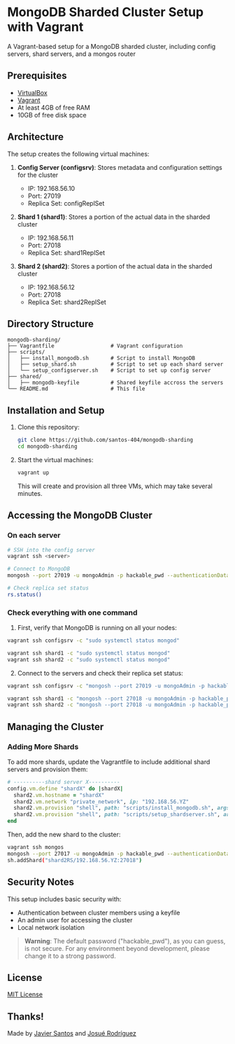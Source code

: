 # MongoDB Sharded Cluster Setup with Vagrant

A Vagrant-based setup for a MongoDB sharded cluster, including config servers, shard servers, and a mongos router

## Prerequisites

- [VirtualBox](https://www.virtualbox.org/wiki/Downloads)
- [Vagrant](https://www.vagrantup.com/downloads)
- At least 4GB of free RAM
- 10GB of free disk space

## Architecture

The setup creates the following virtual machines:

1. **Config Server (configsrv)**: Stores metadata and configuration settings for the cluster
   - IP: 192.168.56.10
   - Port: 27019
   - Replica Set: configReplSet

2. **Shard 1 (shard1)**: Stores a portion of the actual data in the sharded cluster
   - IP: 192.168.56.11
   - Port: 27018
   - Replica Set: shard1ReplSet

3. **Shard 2 (shard2)**: Stores a portion of the actual data in the sharded cluster
   - IP: 192.168.56.12
   - Port: 27018
   - Replica Set: shard2ReplSet


## Directory Structure

```
mongodb-sharding/
├── Vagrantfile                  # Vagrant configuration
├── scripts/
│   ├── install_mongodb.sh       # Script to install MongoDB
│   ├── setup_shard.sh           # Script to set up each shard server 
│   └── setup_configserver.sh    # Script to set up config server
├── shared/
│   ├── mongodb-keyfile          # Shared keyfile accross the servers 
└── README.md                    # This file
```

## Installation and Setup

1. Clone this repository:
   ```bash
   git clone https://github.com/santos-404/mongodb-sharding 
   cd mongodb-sharding
   ```

2. Start the virtual machines:
   ```bash
   vagrant up
   ```
   This will create and provision all three VMs, which may take several minutes.

## Accessing the MongoDB Cluster

### On each server 

```bash
# SSH into the config server
vagrant ssh <server> 

# Connect to MongoDB
mongosh --port 27019 -u mongoAdmin -p hackable_pwd --authenticationDatabase admin

# Check replica set status
rs.status()
```

### Check everything with one command 

1. First, verify that MongoDB is running on all your nodes:

```bash
vagrant ssh configsrv -c "sudo systemctl status mongod"

vagrant ssh shard1 -c "sudo systemctl status mongod"
vagrant ssh shard2 -c "sudo systemctl status mongod"
```

2. Connect to the servers and check their replica set status:

```bash
vagrant ssh configsrv -c "mongosh --port 27019 -u mongoAdmin -p hackable_pwd --authenticationDatabase admin --eval 'rs.status()'"

vagrant ssh shard1 -c "mongosh --port 27018 -u mongoAdmin -p hackable_pwd --authenticationDatabase admin --eval 'rs.status()'"
vagrant ssh shard2 -c "mongosh --port 27018 -u mongoAdmin -p hackable_pwd --authenticationDatabase admin --eval 'rs.status()'"
```


## Managing the Cluster

### Adding More Shards

To add more shards, update the Vagrantfile to include additional shard servers and provision them:

```ruby
# ----------shard server X----------
config.vm.define "shardX" do |shardX|
  shard2.vm.hostname = "shardX"
  shard2.vm.network "private_network", ip: "192.168.56.YZ"
  shard2.vm.provision "shell", path: "scripts/install_mongodb.sh", args: "shard"
  shard2.vm.provision "shell", path: "scripts/setup_shardserver.sh", args: "shardX 192.168.56.YZ"
end
```

Then, add the new shard to the cluster:

```bash
vagrant ssh mongos
mongosh --port 27017 -u mongoAdmin -p hackable_pwd --authenticationDatabase admin
sh.addShard("shard2RS/192.168.56.YZ:27018")
```

## Security Notes

This setup includes basic security with:
- Authentication between cluster members using a keyfile
- An admin user for accessing the cluster
- Local network isolation

>**Warning**: The default password ("hackable_pwd"), as you can guess, is not secure. For any environment beyond development, please change it to a strong password.

## License

[MIT License](LICENSE)

## Thanks!

Made by [Javier Santos](https://github.com/santos-404) and [Josué Rodríguez](https://github.com/JosueRodLop) 
